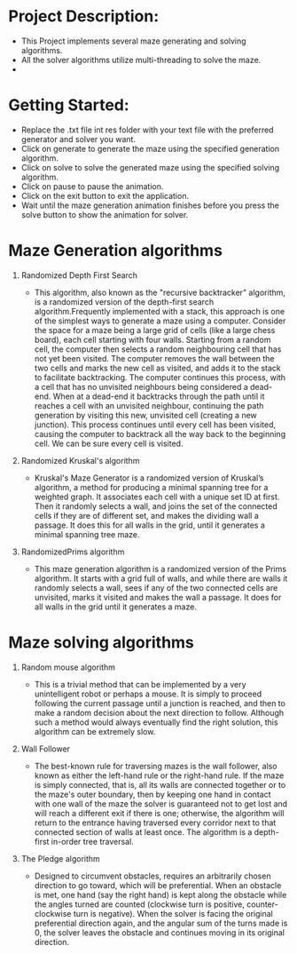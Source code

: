 # Project Description:
   - This Project implements several maze generating and solving algorithms.
   - All the solver algorithms utilize multi-threading to solve the maze.
   - 
# Getting Started:
- Replace the .txt file int res folder with your text file with the preferred generator and solver you want.
- Click on generate to generate the maze using the specified generation algorithm.
- Click on solve to solve the generated maze using the specified solving algorithm.
- Click on pause to pause the animation.
- Click on the exit button to exit the application.
- Wait until the maze generation animation finishes before you press the solve button to show the animation for solver.
 
# Maze Generation algorithms

1. Randomized Depth First Search
      - This algorithm, also known as the "recursive backtracker" algorithm, is a randomized version of the depth-first search algorithm.Frequently
        implemented with a stack, this approach is one of the simplest ways to generate a maze using a computer. Consider the space for a maze 
        being a large grid of cells (like a large chess board), each cell starting with four walls. Starting from a random cell, the computer then
        selects a random neighbouring cell that has not yet been visited. The computer removes the wall between the two cells and marks the new 
        cell as visited, and adds it to the stack to facilitate backtracking. The computer continues this process, with a cell that has no
        unvisited neighbours being considered a dead-end. When at a dead-end it backtracks through the path until it reaches a cell with an
        unvisited neighbour, continuing the path generation by visiting this new, unvisited cell (creating a new junction). This process continues
        until every cell has been visited, causing the computer to backtrack all the way back to the beginning cell. We can be sure every cell is
        visited.

2. Randomized Kruskal's algorithm
      - Kruskal's Maze Generator is a randomized version of Kruskal’s algorithm, a method for producing a minimal spanning tree for a weighted 
        graph. It associates each cell with a unique set ID at first. Then it randomly selects a wall, and joins the set of the connected cells if 
        they are of different set, and makes the dividing wall a passage. It does this for all walls in the grid, until it generates a minimal 
        spanning tree maze.

3. RandomizedPrims algorithm
      - This maze generation algorithm is a randomized version of the Prims algorithm. It starts with a grid full of walls, and while there are 
        walls it randomly selects a wall, sees if any of the two connected cells are unvisited, marks it visited and makes the wall a passage. It 
        does for all walls in the grid until it generates a maze.

# Maze solving algorithms
   
1. Random mouse algorithm
      - This is a trivial method that can be implemented by a very unintelligent robot or perhaps a mouse. It is simply to proceed following the 
        current passage until a junction is reached, and then to make a random decision about the next direction to follow. Although such a method
        would always eventually find the right solution, this algorithm can be extremely slow.

2. Wall Follower
      - The best-known rule for traversing mazes is the wall follower, also known as either the left-hand rule or the right-hand rule. If the maze 
        is simply connected, that is, all its walls are connected together or to the maze's outer boundary, then by keeping one hand in contact 
        with one wall of the maze the solver is guaranteed not to get lost and will reach a different exit if there is one; otherwise, the 
        algorithm will return to the entrance having traversed every corridor next to that connected section of walls at least once. The algorithm 
        is a depth-first in-order tree traversal.
        
3. The Pledge algorithm
      - Designed to circumvent obstacles, requires an arbitrarily chosen direction to go toward, which will be preferential. When an obstacle is 
        met, one hand (say the right hand) is kept along the obstacle while the angles turned are counted (clockwise turn is positive, 
        counter-clockwise turn is negative). When the solver is facing the original preferential direction again, and the angular sum of the turns
        made is 0, the solver leaves the obstacle and continues moving in its original direction.


